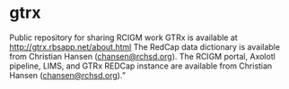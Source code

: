 # gtrx
Public repository for sharing RCIGM work
GTRx is available at http://gtrx.rbsapp.net/about.html
The RedCap data dictionary is available from Christian Hansen (chansen@rchsd.org). 
The RCIGM portal, Axolotl pipeline, LIMS, and GTRx REDCap instance are available from Christian Hansen (chansen@rchsd.org).”
